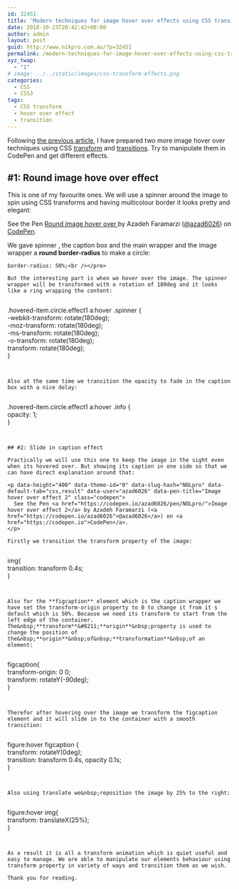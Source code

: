 ```yaml
---
id: 32451
title: 'Modern techniques for image hover over effects using CSS transition and transform: part 2'
date: 2018-10-23T20:42:42+00:00
author: admin
layout: post
guid: http://www.nikpro.com.au/?p=32451
permalink: /modern-techniques-for-image-hover-over-effects-using-css-transition-and-transform-part-2/
xyz_twap:
  - "1"
# image: ../../static/images/css-transform-effects.png
categories:
  - CSS
  - CSS3
tags:
  - CSS transform
  - hover over effect
  - transition
---
```

Following [the previous article](http://www.nikpro.com.au/modern-techniques-for-image-hover-over-effects-using-css-transition-and-animation-part-1/), I have prepared two more image hover over techniques using CSS [transform](http://www.nikpro.com.au/manipulate-elements-visually-with-css-transform-explained-with-examples/) and [transitions](http://www.nikpro.com.au/css-transitions-and-animations-explained-with-examples/). Try to manipulate them in CodePen and get different effects.

## #1: Round image hove over effect

This is one of my favourite ones. We will use a spinner around the image to spin using CSS transforms and having multicolour border it looks pretty and elegant:

<p data-height="300" data-theme-id="0" data-slug-hash="pxOeZj" data-default-tab="css,result" data-user="azad6026" data-pen-title="Round image hover over " class="codepen">
  See the Pen <a href="https://codepen.io/azad6026/pen/pxOeZj/">Round image hover over </a> by Azadeh Faramarzi (<a href="https://codepen.io/azad6026">@azad6026</a>) on <a href="https://codepen.io">CodePen</a>.
</p>

We gave spinner , the caption box and the main wrapper and the image wrapper a **round border-radius** to make a circle:


```
border-radius: 50%;<br /></pre>

But the interesting part is when we hover over the image. The spinner wrapper will be transformed with a rotation of 180deg and it looks like a ring wrapping the content:


```
.hovered-item.circle.effect1 a:hover .spinner {<br />    -webkit-transform: rotate(180deg);<br />    -moz-transform: rotate(180deg);<br />    -ms-transform: rotate(180deg);<br />    -o-transform: rotate(180deg);<br />    transform: rotate(180deg);<br />}
```


Also at the same time we transition the opacity to fade in the caption box with a nice delay:


```
.hovered-item.circle.effect1 a:hover .info {<br />    opacity: 1;<br />}
```


## #2: Slide in caption effect

Practically we will use this one to keep the image in the sight even when its hovered over. But showing its caption in one side so that we can have direct explanation around that:

<p data-height="400" data-theme-id="0" data-slug-hash="NOLpro" data-default-tab="css,result" data-user="azad6026" data-pen-title="Image hover over effect 2" class="codepen">
  See the Pen <a href="https://codepen.io/azad6026/pen/NOLpro/">Image hover over effect 2</a> by Azadeh Faramarzi (<a href="https://codepen.io/azad6026">@azad6026</a>) on <a href="https://codepen.io">CodePen</a>.
</p>

Firstly we transition the transform property of the image:


```
img{<br />    transition: transform 0.4s;<br />}
```


Also for the **figcaption** element which is the caption wrapper we have set the transform-origin property to 0 to change it from it s default which is 50%. Because we need its transform to start from the left edge of the container. The&nbsp;**transform**&#8211;**origin**&nbsp;property is used to change the position of the&nbsp;**origin**&nbsp;of&nbsp;**transformation**&nbsp;of an element:


```
figcaption{<br />  transform-origin: 0 0;<br />  transform: rotateY(-90deg);<br />}
```


Therefor after hovering over the image we transform the figcaption element and it will slide in to the container with a smooth transition:


```
figure:hover figcaption {<br />    transform: rotateY(0deg);<br />    transition: transform 0.4s, opacity 0.1s;<br />}
```


Also using translate we&nbsp;reposition the image by 25% to the right:


```
figure:hover img{<br />  transform: translateX(25%);<br />}
```


As a result it is all a transform animation which is quiet useful and easy to manage. We are able to manipulate our elements behaviour using transform property in variety of ways and transition them as we wish.

Thank you for reading.
